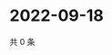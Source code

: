 # 2022-09-18

共 0 条

<!-- BEGIN WEIBO -->
<!-- 最后更新时间 Sun Sep 18 2022 19:14:38 GMT+0800 (China Standard Time) -->

<!-- END WEIBO -->
